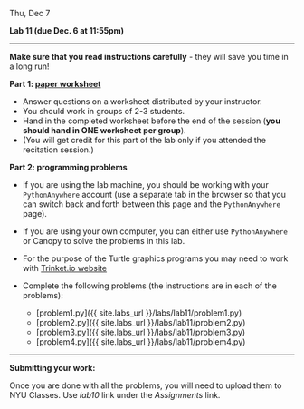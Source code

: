 <div class="recitation">



<div class="column_date">
<p markdown="block">

Thu, Dec 7

</p>
</div>


<div class="column_recitation" >
<p markdown="block">


__Lab 11 (due Dec. 6 at 11:55pm)__

---

__Make sure that you read instructions carefully__ - they will save you
time in a long run! 

__Part 1:  [paper worksheet](labs/lab11/lab11.pdf)__ 
- Answer questions on a worksheet distributed by your instructor.
- You should work in groups of 2-3 students. 
- Hand in the completed worksheet before the end of the session 
(__you should hand in ONE worksheet per group__). 
- (You will get credit for this part of the lab only if you attended the recitation session.)

__Part 2: programming problems__ 

- If you are using the lab machine, you should be working with 
your `PythonAnywhere` account (use a separate tab in the browser so
that you can switch back and forth between this page and the `PythonAnywhere` 
page). 
- If you are using your own computer, you can either use `PythonAnywhere` or 
Canopy to solve the problems in this lab. 

- For the purpose of the Turtle graphics programs you may need to work with
[Trinket.io website](https://trinket.io/python)

- Complete the following problems (the instructions are in each of the problems): 
    - [problem1.py]({{ site.labs_url }}/labs/lab11/problem1.py)
    - [problem2.py]({{ site.labs_url }}/labs/lab11/problem2.py)
    - [problem3.py]({{ site.labs_url }}/labs/lab11/problem3.py)
    - [problem4.py]({{ site.labs_url }}/labs/lab11/problem4.py)


--- 

__Submitting your work:__

Once you are done with all the problems, you will need to upload them to 
NYU Classes. Use _lab10_ link under the _Assignments_ link. 


</p>
</div>


</div>
